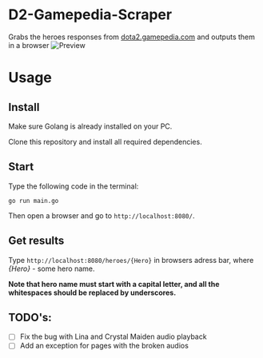 # D2-Gamepedia-Scraper
Grabs the heroes responses from [dota2.gamepedia.com](https://dota2.gamepedia.com) and outputs them in a browser
![Preview](https://i.imgur.com/Hl6dKc7.png)
# Usage
## Install
Make sure Golang is already installed on your PC.

Clone this repository and install all required dependencies.

## Start 
Type the following code in the terminal:
```
go run main.go
```

Then open a browser and go to `http://localhost:8080/`.

## Get results
Type `http://localhost:8080/heroes/{Hero}` in browsers adress bar, where *{Hero}* - some hero name. 

**Note that hero name must start with a capital letter, and all the whitespaces should be replaced by underscores.**

## TODO's:
- [ ] Fix the bug with Lina and Crystal Maiden audio playback
- [ ] Add an exception for pages with the broken audios
